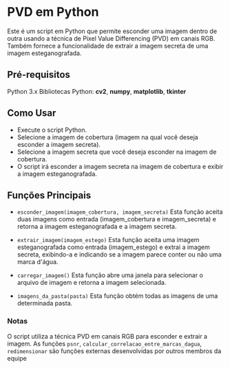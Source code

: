 # PVD em Python
Este é um script em Python que permite esconder uma imagem dentro de outra usando a técnica de Pixel Value Differencing (PVD) em canais RGB. Também fornece a funcionalidade de extrair a imagem secreta de uma imagem esteganografada.

## Pré-requisitos
Python 3.x
Bibliotecas Python: **cv2**, **numpy**, **matplotlib**, **tkinter**

## Como Usar
- Execute o script Python.
- Selecione a imagem de cobertura (imagem na qual você deseja esconder a imagem secreta).
- Selecione a imagem secreta que você deseja esconder na imagem de cobertura.
- O script irá esconder a imagem secreta na imagem de cobertura e exibir a imagem esteganografada.

## Funções Principais
- `esconder_imagem(imagem_cobertura, imagem_secreta)`
Esta função aceita duas imagens como entrada (imagem_cobertura e imagem_secreta) e retorna a imagem esteganografada e a imagem secreta.

- `extrair_imagem(imagem_estego)`
Esta função aceita uma imagem esteganografada como entrada (imagem_estego) e extrai a imagem secreta, exibindo-a e indicando se a imagem parece conter ou não uma marca d'água.

- `carregar_imagem()`
Esta função abre uma janela para selecionar o arquivo de imagem e retorna a imagem selecionada.

- `imagens_da_pasta(pasta)`
Esta função obtém todas as imagens de uma determinada pasta.

### Notas
O script utiliza a técnica PVD em canais RGB para esconder e extrair a imagem.
As funções `psnr`, `calcular_correlacao_entre_marcas_dagua`, `redimensionar` são funções externas desenvolvidas por outros membros da equipe
